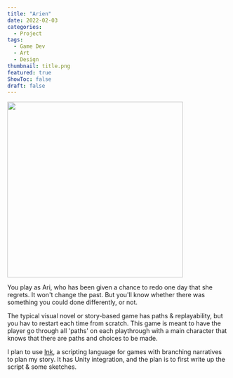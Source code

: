 ```yaml
---
title: "Arien"
date: 2022-02-03
categories: 
  - Project
tags:
  - Game Dev
  - Art
  - Design
thumbnail: title.png
featured: true
ShowToc: false
draft: false
---
```

<img src=title.png width =400px>


You play as Ari, who has been given a chance to redo one day that she regrets. It won't change the past. But you'll know whether there was something you could done differently, or not.
	
The typical visual novel or story-based game has paths & replayability, but you hav	to restart each time from scratch. This game is meant to have the player go through all 'paths' on each playthrough with a main character that knows that there are paths and choices to be made.


I plan to use [Ink](https://github.com/inkle/ink), a scripting language for games with branching narratives to plan my story. It has Unity integration, and the plan is to first write up the script & some sketches. 





